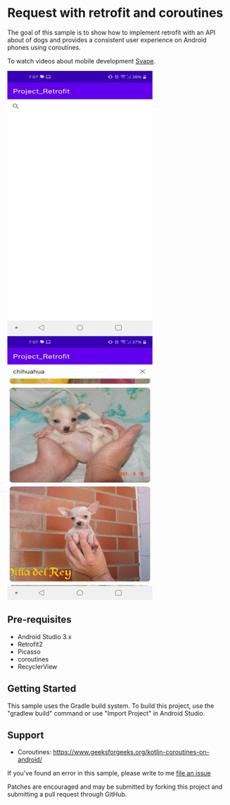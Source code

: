 Request with retrofit and coroutines
=====================================
The goal of this sample is to show how to implement retrofit with an API about of dogs and provides a consistent user experience
on Android phones using coroutines. 

To watch videos about mobile development [Svape](https://www.youtube.com/channel/UCboflaSQt7bDGp9dzw_eSow/).

![Screenshot inicio App](https://github.com/Enrique213-VP/Project-Retrofit/blob/master/docs/Start.jpg)
![Screenshot busqueda raza de perro](https://github.com/Enrique213-VP/Project-Retrofit/blob/master/docs/Search.jpg)


Pre-requisites
--------------

- Android Studio 3.x
- Retrofit2
- Picasso
- coroutines
- RecyclerView

Getting Started
---------------

This sample uses the Gradle build system. To build this project, use the
"gradlew build" command or use "Import Project" in Android Studio.

Support
-------

- Coroutines: https://www.geeksforgeeks.org/kotlin-coroutines-on-android/

If you've found an error in this sample, please write to me
[file an issue](https://www.linkedin.com/in/svap/)

Patches are encouraged and may be submitted by forking this project and
submitting a pull request through GitHub.
